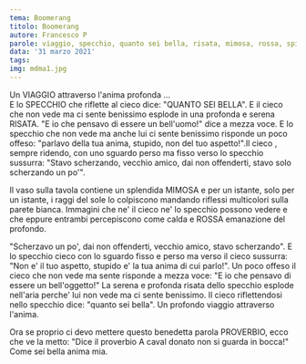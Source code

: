 ```yaml
---
tema: Boomerang
titolo: Boomerang
autore: Francesco P
parole: viaggio, specchio, quanto sei bella, risata, mimosa, rossa, spirito, proverbio
data: '31 marzo 2021'
tags: 
img: mdma1.jpg
---
```

Un VIAGGIO attraverso l'anima profonda ...  
E lo SPECCHIO che riflette al cieco dice: "QUANTO SEI BELLA". E il cieco che non vede ma ci sente benissimo esplode in una profonda e serena RISATA. "E io che pensavo di essere un bell'uomo!" dice a mezza voce. E lo specchio che non vede ma anche lui ci sente benissimo risponde un poco offeso: "parlavo della tua anima, stupido, non del tuo aspetto!".Il cieco , sempre ridendo, con uno sguardo perso ma fisso verso lo specchio sussurra: "Stavo scherzando, vecchio amico, dai non offenderti, stavo solo scherzando un po'".

Il vaso sulla tavola contiene un splendida MIMOSA e per un istante, solo per un istante, i raggi del sole lo colpiscono mandando riflessi multicolori sulla parete bianca. Immagini che ne' il cieco ne' lo specchio possono vedere e che eppure entrambi
percepiscono come calda e ROSSA emanazione del profondo.

"Scherzavo un po', dai non offenderti, vecchio amico, stavo scherzando". E lo specchio cieco con lo sguardo fisso e perso ma verso il cieco sussurra: "Non e' il tuo aspetto, stupido e' la tua anima di cui parlo!". Un poco offeso il cieco che non vede ma sente risponde a mezza voce: "E io che pensavo di essere un bell'oggetto!" La serena e profonda risata dello specchio esplode nell'aria perche' lui non vede ma ci sente benissimo. Il cieco riflettendosi nello specchio dice: "quanto sei bella". Un profondo viaggio attraverso l'anima.

Ora se proprio ci devo mettere questo benedetta parola PROVERBIO, ecco che ve la metto: "Dice il proverbio A caval donato non si guarda in bocca!" Come sei bella anima mia.
